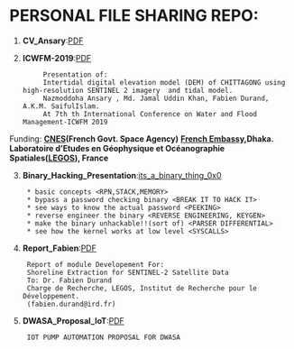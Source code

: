 # PERSONAL FILE SHARING REPO:
1) **CV_Ansary**:[PDF](https://github.com/mnansary/PERSONAL/blob/master/CV_Ansary.pdf)
2) **ICWFM-2019**:[PDF](https://github.com/mnansary/PERSONAL/blob/master/ICWFM-2019.pdf)
            
            Presentation of: 
            Intertidal digital elevation model (DEM) of CHITTAGONG using high-resolution SENTINEL 2 imagery  and tidal model.
            Nazmoddoha Ansary , Md. Jamal Uddin Khan, Fabien Durand, A.K.M. SaifulIslam.
            At 7th th International Conference on Water and Flood Management-ICWFM 2019  

Funding: **[CNES](https://cnes.fr/en)(French Govt. Space Agency)** 
         **[French Embassy](https://bd.ambafrance.org/-Accueil-Anglais-),Dhaka.**
         **Laboratoire d’Etudes en Géophysique et Océanographie Spatiales([LEGOS](http://www.legos.obs-mip.fr/)), France**

3) **Binary_Hacking_Presentation**:[its_a_binary_thing_0x0](https://github.com/mnansary/PERSONAL/blob/master/Binary_Hacking_Presentation.pdf) 

        * basic concepts <RPN,STACK,MEMORY>
        * bypass a password checking binary <BREAK IT TO HACK IT>
        * see ways to know the actual password <PEEKING>
        * reverse engineer the binary <REVERSE ENGINEERING, KEYGEN>
        * make the binary unhackable!!(sort of) <PARSER DIFFERENTIAL>
        * see how the kernel works at low level <SYSCALLS>


4) **Report_Fabien**:[PDF](https://github.com/mnansary/PERSONAL/blob/master/Report_Fabien.pdf)


        Report of module Developement For: 
        Shoreline Extraction for SENTINEL-2 Satellite Data
        To: Dr. Fabien Durand
        Charge de Recherche, LEGOS, Institut de Recherche pour le Développement.
        (fabien.durand@ird.fr)
        
5) **DWASA_Proposal_IoT**:[PDF](https://github.com/mnansary/PERSONAL/blob/master/DWASA_Proposal_IoT.pdf)

        IOT PUMP AUTOMATION PROPOSAL FOR DWASA
